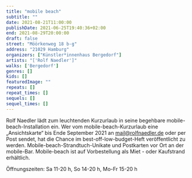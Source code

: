```yaml
---
title: "mobile beach"
subtitle: ""
date: 2021-08-21T11:00:00
publishDate: 2021-06-25T19:40:36+02:00
end: 2021-08-29T20:00:00
draft: false
street: "Möörkenweg 18 b-g"
address: "21029 Hamburg"
organizers: ["Künstler*innenhaus Bergedorf"]
artists: "['Rolf Naedler']"
walks: ['Bergedorf']
genres: []
kids: []
featuredImage: ""
repeats: []
repeat_times: []
sequels: []
sequel_times: []
---
```


Rolf Naedler lädt zum leuchtenden Kurzurlaub in seine begehbare mobile-beach-Installation ein.  Wer vom mobile-beach-Kurzurlaub eine „Ansichtskarte“ bis Ende September 2021 an mail@rolfnaedler.de oder per Post sendet, hat die Chance im best-off-low-budget-Heft veröffentlicht zu werden. Mobile-beach-Strandtuch-Unikate und Postkarten vor Ort an der mobile-Bar. Mobile-beach ist auf Vorbestellung als Miet - oder Kaufstrand erhältlich. 

Öffnungszeiten: Sa 11-20 h, So 14-20 h, Mo-Fr 15-20 h
